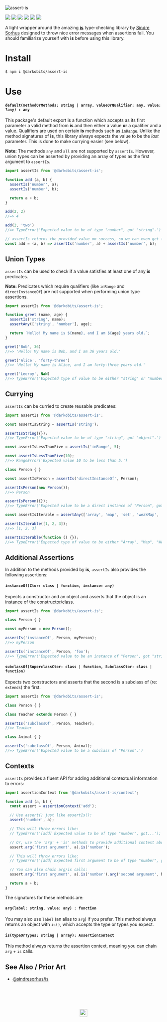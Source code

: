 ![assert-is](https://user-images.githubusercontent.com/441546/36626587-3f935e6e-18ea-11e8-91f8-6bc1576f3e1c.png)

[![][npm-img]][npm-url] [![][travis-img]][travis-url] [![][david-img]][david-url] [![][codacy-img]][codacy-url] [![][cc-img]][cc-url] [![][xo-img]][xo-url]

A light wrapper around the amazing [**is**](https://github.com/sindresorhus/is) type-checking library by [Sindre Sorhus](https://github.com/sindresorhus) designed to throw nice error messages when assertions fail. You should familiarize yourself with **is** before using this library.

# Install
```bash
$ npm i @darkobits/assert-is
```

# Use
#### `default(methodOrMethods: string | array, valueOrQualifier: any, value: ?any) : any`

This package's default export is a function which accepts as its first parameter a valid method from **is** and then either a value **or** a qualifier and a value. Qualifiers are used on certain **is** methods such as [`inRange`](https://github.com/sindresorhus/is#inrangevalue-range). Unlike the method signatures of **is**, this library always expects the value to be the _last_ parameter. This is done to make currying easier (see below).

**Note:** The methods `any` and `all` are not supported by `assertIs`. However, union types can be asserted by providing an array of types as the first argument to `assertIs`.

```js
import assertIs from '@darkobits/assert-is';

function add (a, b) {
  assertIs('number', a);
  assertIs('number', b);

  return a + b;
}

add(2, 2)
//=> 4

add(2, 'two')
//=> TypeError('Expected value to be of type "number", got "string".')

// assertIs returns the provided value on success, so we can even get fancy:
const add = (a, b) => assertIs('number', a) + assertIs('number', b);
```

## Union Types

`assertIs` can be used to check if a value satisfies at least one of any **is** predicates.

**Note:** Predicates which require qualifiers (like `inRange` and `directInstanceOf`) are not supported when performing union type assertions.

```js
import assertIs from '@darkobits/assert-is';

function greet (name, age) {
  assertIs('string', name);
  assertAny(['string', 'number'], age);

  return `Hello! My name is ${name}, and I am ${age} years old.`;
}

greet('Bob', 36)
//=> 'Hello! My name is Bob, and I am 36 years old.'

greet('Alice', 'forty-three')
//=> 'Hello! My name is Alice, and I am forty-three years old.'

greet('Leeroy', NaN)
//=> TypeError('Expected type of value to be either "string" or "number". Got "NaN".')
```

## Currying

`assertIs` can be curried to create reusable predicates:

```js
import assertIs from '@darkobits/assert-is';

const assertIsString = assertIs('string');

assertIsString({});
//=> TypeError('Expected value to be of type "string", got "object".')

const assertIsLessThanFive = assertIs('inRange', 5);

const assertIsLessThanFive(10);
//=> RangeError('Expected value 10 to be less than 5.')

class Person { }

const assertIsPerson = assertIs('directInstanceOf', Person);

assertIsPerson(new Person());
//=> Person

assertIsPerson({});
//=> TypeError('Expected value to be a direct instance of "Person", got "object".')

const assertIsIterable = assertAny(['array', 'map', 'set', 'weakMap', 'weakSet']);

assertIsIterable([1, 2, 3]);
//=> [1, 2, 3]

assertIsIterable(function () {});
//=> TypeError('Expected type of value to be either "Array", "Map", "WeakMap" or "WeakSet". Got "function".')
```

## Additional Assertions
In addition to the methods provided by **is**, `assertIs` also provides the following assertions:

#### `instanceOf(Ctor: class | function, instance: any)`

Expects a constructor and an object and asserts that the object is an instance of the constructor/class.

```js
import assertIs from '@darkobits/assert-is';

class Person { }

const myPerson = new Person();

assertIs('instanceOf', Person, myPerson);
//=> myPerson

assertIs('instanceOf', Person, 'foo');
//=> TypeError('Expected value to be an instance of "Person", got "string".')
```


#### `subclassOf(SuperclassCtor: class | function, SubclassCtor: class | function)`

Expects two constructors and asserts that the second is a subclass of (re: `extends`) the first.

```js
import assertIs from '@darkobits/assert-is';

class Person { }

class Teacher extends Person { }

assertIs('subclassOf', Person, Teacher);
//=> Teacher

class Animal { }

assertIs('subclassOf', Person, Animal);
//=> TypeError('Expected value to be a subclass of "Person".')
```

## Contexts
`assertIs` provides a fluent API for adding additional contextual information to errors:

```js
import assertionContext from '@darkobits/assert-is/context';

function add (a, b) {
  const assert = assertionContext('add');

  // Use assert() just like assertIs():
  assert('number', a);

  // This will throw errors like:
  // TypeError('[add] Expected value to be of type "number", got...');

  // Or, use the 'arg' + 'is' methods to provide additional context about an assertion:
  assert.arg('first argument', a).is('number');

  // This will throw errors like:
  // TypeError('[add] Expected first argument to be of type "number", got...');

  // You can also chain arg/is calls:
  assert.arg('first argument', a).is('number').arg('second argument', b).is('number');

  return a + b;
}
```

The signatures for these methods are:

#### `arg(label: string, value: any) : function`

You may also use `label` (an alias to `arg`) if you prefer. This method always returns an object with `is()`, which accepts the type or types you expect.

#### `is(typeOrTypes: string | array): AssertionContext`

This method always returns the assertion context, meaning you can chain `arg` + `is` calls.

## See Also / Prior Art

- [@sindresorhus/is](https://github.com/sindresorhus/is)

## &nbsp;
<p align="center">
  <br>
  <img width="24" height="24" src="https://cloud.githubusercontent.com/assets/441546/25318539/db2f4cf2-2845-11e7-8e10-ef97d91cd538.png">
</p>

[npm-img]: https://img.shields.io/npm/v/@darkobits/assert-is.svg?style=flat-square
[npm-url]: https://www.npmjs.com/package/@darkobits/assert-is

[travis-img]: https://img.shields.io/travis/darkobits/assert-is.svg?style=flat-square
[travis-url]: https://travis-ci.org/darkobits/assert-is

[david-img]: https://img.shields.io/david/darkobits/assert-is.svg?style=flat-square
[david-url]: https://david-dm.org/darkobits/assert-is

[codacy-img]: https://img.shields.io/codacy/coverage/0023b07bb2454f2a8c336f92814f09a0.svg?style=flat-square
[codacy-url]: https://www.codacy.com/app/darkobits/assert-is

[cc-img]: https://img.shields.io/badge/conventional%20commits-1.0.0-027dc6.svg?style=flat-square
[cc-url]: https://github.com/conventional-changelog/standard-version

[xo-img]: https://img.shields.io/badge/code_style-XO-e271a5.svg?style=flat-square
[xo-url]: https://github.com/sindresorhus/xo
